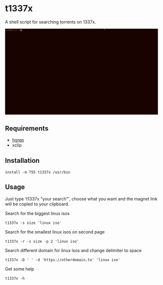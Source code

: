# t1337x

A shell script for searching torrents on 1337x.

![example](example.gif)

## Requirements

 - [hgrep](https://github.com/TUVIMEN/hgrep)
 - xclip

## Installation

    install -m 755 t1337x /usr/bin

## Usage

Just type 't1337x "your search"', choose what you want and the magnet link will be copied to your clipboard.

Search for the biggest linux isos

    t1337x -s size 'linux iso'

Search for the smallest linux isos on second page

    t1337x -r -s size -p 2 'linux iso'

Search different domain for linux isos and change delimiter to space

    t1337x -D ' ' -d 'https://otherdomain.to' 'linux iso'

Get some help

    t1337x -h

